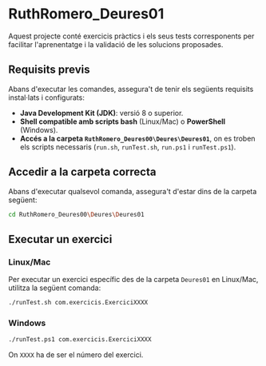 # RuthRomero_Deures01

Aquest projecte conté exercicis pràctics i els seus tests corresponents per facilitar l'aprenentatge i la validació de les solucions proposades.

## Requisits previs
Abans d'executar les comandes, assegura't de tenir els següents requisits instal·lats i configurats:

- **Java Development Kit (JDK)**: versió 8 o superior.
- **Shell compatible amb scripts bash** (Linux/Mac) o **PowerShell** (Windows).
- **Accés a la carpeta `RuthRomero_Deures00\Deures\Deures01`**, on es troben els scripts necessaris (`run.sh`, `runTest.sh`, `run.ps1` i `runTest.ps1`).

## Accedir a la carpeta correcta
Abans d'executar qualsevol comanda, assegura't d'estar dins de la carpeta següent:  

```bash
cd RuthRomero_Deures00\Deures\Deures01
```

## Executar un exercici
### Linux/Mac
Per executar un exercici específic des de la carpeta `Deures01` en Linux/Mac, utilitza la següent comanda:

```bash
./runTest.sh com.exercicis.ExerciciXXXX
```

### Windows
```bash
./runTest.ps1 com.exercicis.ExerciciXXXX
```
On `XXXX` ha de ser el número del exercici.


